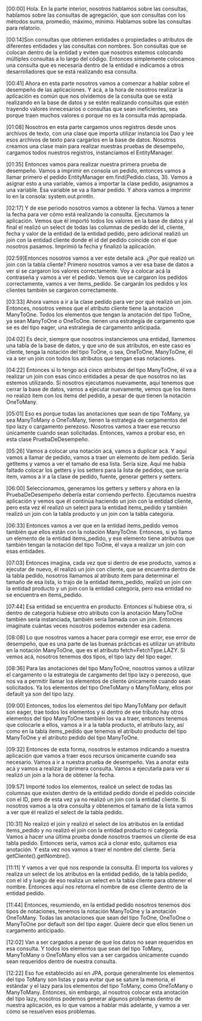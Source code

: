 [00:00] Hola. En la parte interior, nosotros hablamos sobre las consultas, hablamos sobre las consultas de agregación, que son consultas con los métodos suma, promedio, máximo, mínimo. Hablamos sobre las consultas para relatorio.

[00:14]Son consultas que obtienen entidades o propiedades o atributos de diferentes entidades y las consultas con nombres. Son consultas que se colocan dentro de la entidad y eviten que nosotros estemos colocando múltiples consultas a lo largo del código. Entonces simplemente colocamos una consulta que es necesaria dentro de la entidad e indicamos a otros desarrolladores que se está realizando esa consulta.

[00:41] Ahora en esta parte nosotros vamos a comenzar a hablar sobre el desempeño de las aplicaciones. Y acá, a la hora de nosotros realizar la aplicación es común que nos olvidemos de la consulta que se está realizando en la base de datos y se estén realizando consultas que estén trayendo valores innecesarios o consultas que sean ineficientes, sea porque traen muchos valores o porque no es la consulta más apropiada.

[01:08] Nosotros en esta parte cargamos unos registros desde unos archivos de texto, con una clase que importa utilizar instancia los Dao y lee esos archivos de texto para cargarlos en la base de datos. Nosotros creamos una clase main para realizar nuestras pruebas de desempeño, cargamos todos nuestros registros, instanciamos el EntityManager.

[01:35] Entonces vamos para realizar nuestra primera prueba de desempeño. Vamos a imprimir en consola un pedido, entonces vamos a llamar primero el pedido EntityManager em.find(Pedido.class, 3l). Vamos a asignar esto a una variable, vamos a importar la clase pedido, asignamos a una variable. Esa variable se va a llamar pedido. Y ahora vamos a imprimir lo en la consola: system.out.println.

[02:17] Y de ese periodo nosotros vamos a obtener la fecha. Vamos a tener la fecha para ver cómo está realizando la consulta. Ejecutamos la aplicación. Vemos que él importó todos los valores en la base de datos y al final el realizó un select de todas las columnas de pedido del id, cliente, fecha y valor de la entidad de la entidad pedido, pero adicional realizó un join con la entidad cliente donde el id del pedido coincide con el que nosotros pasamos. Imprimió la fecha y finalizó la aplicación.

[02:59]Entonces nosotros vamos a ver este detalle acá. ¿Por qué realizó un join con la tabla cliente? Primero nosotros vamos a ver esa base de datos a ver si se cargaron los valores correctamente. Voy a colocar acá la contraseña y vamos a ver el pedido. Vemos que se cargaron los pedidos correctamente, vamos a ver items_pedido. Se cargarán los pedidos y los clientes también se cargaron correctamente.

[03:33] Ahora vamos a ir a la clase pedido para ver por qué realizó un join. Entonces, nosotros vemos que el atributo cliente tiene la anotación ManyToOne. Todos los elementos que tengan la anotación del tipo ToOne, ya sean ManyToOne o OneToOne. tienen una estrategia de cargamento que se es del tipo eager, una estrategia de cargamento anticipada.

[04:02] Es decir, siempre que nosotros instanciemos una entidad, llamemos una tabla de la base de datos, y que uno de sus atributos, en este caso es cliente, tenga la notación del tipo ToOne, o sea, OneToOne, ManyToOne, él va a ser un join con todos los atributos que tengan esas notaciones.

[04:22] Entonces si lo tengo acá cinco atributos del tipo ManyToOne, él va a realizar un join con esas cinco entidades a pesar de que nosotros no las estemos utilizando. Si nosotros ejecutamos nuevamente, aquí tenemos que cerrar la base de datos, vamos a ejecutar nuevamente, vemos que los items no realizó item con los items del pedido, a pesar de que tienen la notación OneToMany.

[05:01] Eso es porque todas las anotaciones que sean de tipo ToMany, ya sea ManyToMany o OneToMany, tienen la estrategia de cargamentos del tipo lazy o cargamento perezoso. Nosotros vamos a traer ese recurso únicamente cuando sean solicitadas. Entonces, vamos a probar eso, en esta clase PruebaDeDesempeño.

[05:26] Vamos a colocar una notación acá, vamos a duplicar acá. Y aquí vamos a llamar de pedido, vamos a traer un elemento de item pedido. Sería getItems y vamos a ver el tamaño de esa lista. Sería size. Aquí me había faltado colocar los getters y los setters para la lista de pedidos, que sería item, vamos a ir a la clase de pedido, fuente, generar getters y setters.

[06:00] Seleccionamos, generamos los getters y setters y ahora en la PruebaDeDesempeño debería estar corriendo perfecto. Ejecutamos nuestra aplicación y vemos que él continúa haciendo un join con la entidad cliente, pero esta vez él realizó un select para la entidad items_pedido y también realizó un join con la tabla producto y un join con la tabla categoria.

[06:33] Entonces vamos a ver que en la entidad items_pedido vemos también que ellos están con la notación ManyToOne. Entonces, si yo llamo un elemento de la entidad items_pedido, y ese elemento tiene atributos que también tengan la notación del tipo ToOne, él vaya a realizar un join con esas entidades.

[07:03] Entonces imagina, cada vez que si dentro de ese producto, vamos a ejecutar de nuevo, él realizó un join con cliente, que se encuentra dentro de la tabla pedido, nosotros llamamos al atributo item para determinar el tamaño de esa lista, lo trajo de la entidad items_pedido, realizó un join con la entidad producto y un join con la entidad categoría, pero esa entidad no se encuentra en items_pedido.

[07:44] Esa entidad se encuentra en producto. Entonces sí hubiese otra, si dentro de categoría hubiese otro atributo con la anotación ManyToOne también sería instanciada, también sería llamada con un join. Entonces imagínate cuántas veces nosotros podemos extender esa cadena.

[08:08] Lo que nosotros vamos a hacer para corregir ese error, ese error de desempeño, que es una parte de las buenas prácticas es utilizar un atributo en la notación ManyToOne, que es el atributo fetch=FetchType.LAZY. Si vemos acá, nosotros tenemos dos tipos, el tipo lazy del tipo eager.

[08:36] Para las anotaciones del tipo ManyToOne, nosotros vamos a utilizar el cargamento o la estrategia de cargamento del tipo lazy o perezoso, que nos va a permitir llamar los elementos de cliente únicamente cuando sean solicitados. Ya los elementos del tipo OneToMany o ManyToMany, ellos por default ya son del tipo lazy.

[09:00] Entonces, todos los elementos del tipo ManyToMany por default son eager, trae todos los elementos y si dentro de ese tributo hay otros elementos del tipo ManyToOne también los va a traer, entonces tenemos que colocarle a ellos, vamos a ir a la tabla producto, el atributo lazy, así como en la tabla items_pedido que tenemos el atributo producto del tipo ManyToOne y el atributo pedido del tipo ManyToOne.

[09:32] Entonces de esta forma, nosotros le estamos indicando a nuestra aplicación que vamos a traer esos recursos únicamente cuando sea necesario. Vamos a ir a nuestra prueba de desempeño. Vas a anotar esta acá y vamos a realizar la primera consulta. Vamos a ejecutarla para ver si realizó un join a la hora de obtener la fecha.

[09:57] Importé todos los elementos, realicé un select de todas las columnas que existen dentro de la entidad pedido donde el pedido coincide con el ID, pero de esta vez ya no realizó un join con la entidad cliente. Si nosotros vamos a la otra consulta y obtenemos el tamaño de la lista vamos a ver que él realizó el select de la tabla pedido.

[10:31] No realizó el join y realizó el select de los atributos en la entidad items_pedido y no realizó el join con la entidad producto ni categoría. Vamos a hacer una última prueba donde nosotros traemos un cliente de esa tabla pedido. Entonces sería, vamos acá a clonar esto, quitamos esa anotación. Y esta vez nos vamos a traer el nombre del cliente. Sería getCliente().getNombre().

[11:11] Y vamos a ver qué nos responde la consulta. Él importa los valores y realiza un select de los atributos en la entidad pedido, de la tabla pedido, con el id y luego de eso realiza un select en la tabla cliente para obtener el nombre. Entonces aquí nos retorna el nombre de ese cliente dentro de la entidad pedido.

[11:44] Entonces, resumiendo, en la entidad pedido nosotros tenemos dos tipos de notaciones, tenemos la notación ManyToOne y la anotación OneToMany. Todas las anotaciones que sean del tipo ToOne, OneToOne o ManyToOne por default son del tipo eager. Quiere decir que ellos tienen un cargamento anticipado.

[12:02] Van a ser cargados a pesar de que los datos no sean requeridos en esa consulta. Y todos los elementos que sean del tipo ToMany, ManyToMany o OneToMany ellos van a ser cargados únicamente cuando sean requeridos dentro de nuestra consulta.

[12:22] Eso fue establecido así en JPA, porque generalmente los elementos del tipo ToMany son listas y para evitar que se sature la memoria, el estándar y el lazy para los elementos del tipo ToMany, como OneToMany o ManyToMany. Entonces, sin embargo, al nosotros colocar esta anotación del tipo lazy, nosotros podemos generar algunos problemas dentro de nuestra aplicación, es lo que vamos a hablar más adelante, y vamos a ver cómo se resuelven esos problemas.